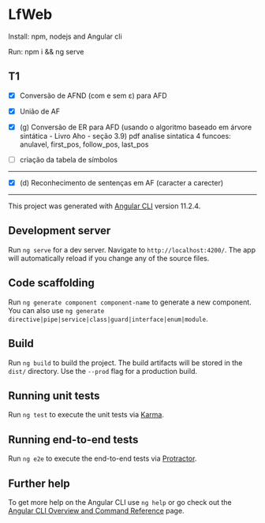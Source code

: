 # LfWeb

Install: npm, nodejs and Angular cli

Run: npm i && ng serve


## T1

- [x] Conversão de AFND (com e sem ε) para AFD

- [X] União de AF

- [x] (g) Conversão de ER para AFD (usando o algoritmo baseado em árvore sintática - Livro Aho - seção 3.9)
  pdf analise sintatica
  4 funcoes: anulavel, first_pos, follow_pos, last_pos

- [ ] criação da tabela de símbolos

---

- [x] (d) Reconhecimento de sentenças em AF (caracter a carecter)

---

This project was generated with [Angular CLI](https://github.com/angular/angular-cli) version 11.2.4.

## Development server

Run `ng serve` for a dev server. Navigate to `http://localhost:4200/`. The app will automatically reload if you change any of the source files.

## Code scaffolding

Run `ng generate component component-name` to generate a new component. You can also use `ng generate directive|pipe|service|class|guard|interface|enum|module`.

## Build

Run `ng build` to build the project. The build artifacts will be stored in the `dist/` directory. Use the `--prod` flag for a production build.

## Running unit tests

Run `ng test` to execute the unit tests via [Karma](https://karma-runner.github.io).

## Running end-to-end tests

Run `ng e2e` to execute the end-to-end tests via [Protractor](http://www.protractortest.org/).

## Further help

To get more help on the Angular CLI use `ng help` or go check out the [Angular CLI Overview and Command Reference](https://angular.io/cli) page.
